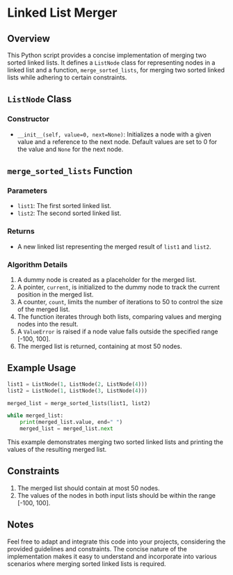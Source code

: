 # Linked List Merger

## Overview

This Python script provides a concise implementation of merging two sorted linked lists. It defines a `ListNode` class for representing nodes in a linked list and a function, `merge_sorted_lists`, for merging two sorted linked lists while adhering to certain constraints.

## `ListNode` Class

### Constructor

- `__init__(self, value=0, next=None)`: Initializes a node with a given value and a reference to the next node. Default values are set to 0 for the value and `None` for the next node.

## `merge_sorted_lists` Function

### Parameters

- `list1`: The first sorted linked list.
- `list2`: The second sorted linked list.

### Returns

- A new linked list representing the merged result of `list1` and `list2`.

### Algorithm Details

1. A dummy node is created as a placeholder for the merged list.
2. A pointer, `current`, is initialized to the dummy node to track the current position in the merged list.
3. A counter, `count`, limits the number of iterations to 50 to control the size of the merged list.
4. The function iterates through both lists, comparing values and merging nodes into the result.
5. A `ValueError` is raised if a node value falls outside the specified range [-100, 100].
6. The merged list is returned, containing at most 50 nodes.

## Example Usage

```python
list1 = ListNode(1, ListNode(2, ListNode(4)))
list2 = ListNode(1, ListNode(3, ListNode(4)))

merged_list = merge_sorted_lists(list1, list2)

while merged_list:
    print(merged_list.value, end=" ")
    merged_list = merged_list.next
```

This example demonstrates merging two sorted linked lists and printing the values of the resulting merged list.

## Constraints

1. The merged list should contain at most 50 nodes.
2. The values of the nodes in both input lists should be within the range [-100, 100].

## Notes

Feel free to adapt and integrate this code into your projects, considering the provided guidelines and constraints. The concise nature of the implementation makes it easy to understand and incorporate into various scenarios where merging sorted linked lists is required.
